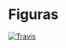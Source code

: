 # Figuras

[![Travis](https://travis-ci.org/amgdark/Figuras.svg)](https://travis-ci.org/amgdark/Figuras.svg)
